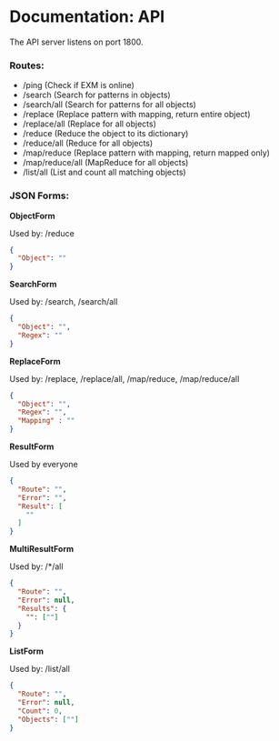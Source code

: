 # Documentation: API

The API server listens on port 1800.

### Routes:

- /ping           (Check if EXM is online)
- /search         (Search for patterns in objects)
- /search/all     (Search for patterns for all objects)
- /replace        (Replace pattern with mapping, return entire object)
- /replace/all    (Replace for all objects)
- /reduce         (Reduce the object to its dictionary)
- /reduce/all     (Reduce for all objects)
- /map/reduce     (Replace pattern with mapping, return mapped only)
- /map/reduce/all (MapReduce for all objects)
- /list/all       (List and count all matching objects)

### JSON Forms:

**ObjectForm**

Used by: /reduce
```json
{
  "Object": ""
}
```

**SearchForm**

Used by: /search, /search/all
```json
{
  "Object": "",
  "Regex": ""
}
```

**ReplaceForm**

Used by: /replace, /replace/all, /map/reduce, /map/reduce/all
```json
{
  "Object": "",
  "Regex": "",
  "Mapping" : ""
}
```

**ResultForm**

Used by everyone
```json
{
  "Route": "",
  "Error": "",
  "Result": [
    ""
  ]
}
```

**MultiResultForm**

Used by: /*/all
```json
{
  "Route": "",
  "Error": null,
  "Results": {
    "": [""]
  }
}
```

**ListForm**

Used by: /list/all
```json
{
  "Route": "",
  "Error": null,
  "Count": 0,
  "Objects": [""]
}
```
